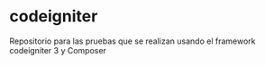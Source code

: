 # codeigniter
Repositorio para las pruebas que se realizan usando el framework codeigniter 3 y Composer
